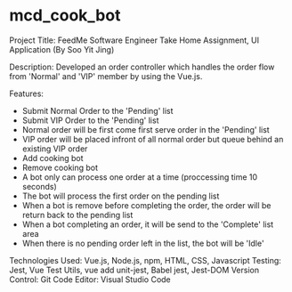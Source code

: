 # mcd_cook_bot
Project Title:
FeedMe Software Engineer Take Home Assignment, UI Application (By Soo Yit Jing)

Description:
Developed an order controller which handles the order flow from 'Normal' and 'VIP' member by using the Vue.js.

Features:
- Submit Normal Order to the 'Pending' list
- Submit VIP Order to the 'Pending' list
- Normal order will be first come first serve order in the 'Pending' list
- VIP order will be placed infront of all normal order but queue behind an existing VIP order
- Add cooking bot
- Remove cooking bot
- A bot only can process one order at a time (proccessing time 10 seconds)
- The bot will process the first order on the pending list
- When a bot is remove before completing the order, the order will be return back to the pending list
- When a bot completing an order, it will be send to the 'Complete' list area
- When there is no pending order left in the list, the bot will be 'Idle'

Technologies Used:
Vue.js, Node.js, npm, HTML, CSS, Javascript
Testing: Jest, Vue Test Utils, vue add unit-jest, Babel jest, Jest-DOM
Version Control: Git
Code Editor: Visual Studio Code